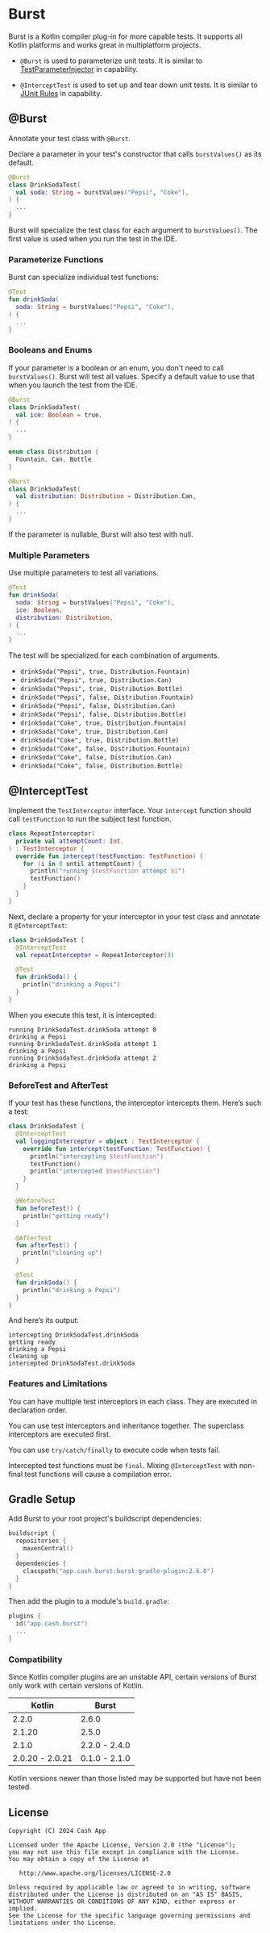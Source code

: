 Burst
=====

Burst is a Kotlin compiler plug-in for more capable tests. It supports all Kotlin platforms and
works great in multiplatform projects.

 * `@Burst` is used to parameterize unit tests. It is similar to [TestParameterInjector] in
   capability.

 * `@InterceptTest` is used to set up and tear down unit tests. It is similar to [JUnit Rules] in
   capability.


@Burst
------

Annotate your test class with `@Burst`.

Declare a parameter in your test's constructor that calls `burstValues()` as its default.

```kotlin
@Burst
class DrinkSodaTest(
  val soda: String = burstValues("Pepsi", "Coke"),
) {
  ...
}
```

Burst will specialize the test class for each argument to `burstValues()`. The first value is used
when you run the test in the IDE.

### Parameterize Functions

Burst can specialize individual test functions:

```kotlin
@Test
fun drinkSoda(
  soda: String = burstValues("Pepsi", "Coke"),
) {
  ...
}
```

### Booleans and Enums

If your parameter is a boolean or an enum, you don't need to call `burstValues()`. Burst will test
all values. Specify a default value to use that when you launch the test from the IDE.

```kotlin
@Burst
class DrinkSodaTest(
  val ice: Boolean = true,
) {
  ...
}
```

```kotlin
enum class Distribution {
  Fountain, Can, Bottle
}

@Burst
class DrinkSodaTest(
  val distribution: Distribution = Distribution.Can,
) {
  ...
}
```

If the parameter is nullable, Burst will also test with null.

### Multiple Parameters

Use multiple parameters to test all variations.

```kotlin
@Test
fun drinkSoda(
  soda: String = burstValues("Pepsi", "Coke"),
  ice: Boolean,
  distribution: Distribution,
) {
  ...
}
```

The test will be specialized for each combination of arguments.

 * `drinkSoda("Pepsi", true, Distribution.Fountain)`
 * `drinkSoda("Pepsi", true, Distribution.Can)`
 * `drinkSoda("Pepsi", true, Distribution.Bottle)`
 * `drinkSoda("Pepsi", false, Distribution.Fountain)`
 * `drinkSoda("Pepsi", false, Distribution.Can)`
 * `drinkSoda("Pepsi", false, Distribution.Bottle)`
 * `drinkSoda("Coke", true, Distribution.Fountain)`
 * `drinkSoda("Coke", true, Distribution.Can)`
 * `drinkSoda("Coke", true, Distribution.Bottle)`
 * `drinkSoda("Coke", false, Distribution.Fountain)`
 * `drinkSoda("Coke", false, Distribution.Can)`
 * `drinkSoda("Coke", false, Distribution.Bottle)`

@InterceptTest
--------------

Implement the `TestInterceptor` interface. Your `intercept` function should call `testFunction` to
run the subject test function.

```kotlin
class RepeatInterceptor(
  private val attemptCount: Int,
) : TestInterceptor {
  override fun intercept(testFunction: TestFunction) {
    for (i in 0 until attemptCount) {
      println("running $testFunction attempt $i")
      testFunction()
    }
  }
}
```

Next, declare a property for your interceptor in your test class and annotate it `@InterceptTest`:

```kotlin
class DrinkSodaTest {
  @InterceptTest
  val repeatInterceptor = RepeatInterceptor(3)

  @Test
  fun drinkSoda() {
    println("drinking a Pepsi")
  }
}
```

When you execute this test, it is intercepted:

```
running DrinkSodaTest.drinkSoda attempt 0
drinking a Pepsi
running DrinkSodaTest.drinkSoda attempt 1
drinking a Pepsi
running DrinkSodaTest.drinkSoda attempt 2
drinking a Pepsi
```

### BeforeTest and AfterTest

If your test has these functions, the interceptor intercepts them. Here’s such a test:

```kotlin
class DrinkSodaTest {
  @InterceptTest
  val loggingInterceptor = object : TestInterceptor {
    override fun intercept(testFunction: TestFunction) {
      println("intercepting $testFunction")
      testFunction()
      println("intercepted $testFunction")
    }
  }

  @BeforeTest
  fun beforeTest() {
    println("getting ready")
  }

  @AfterTest
  fun afterTest() {
    println("cleaning up")
  }

  @Test
  fun drinkSoda() {
    println("drinking a Pepsi")
  }
}
```

And here’s its output:

```
intercepting DrinkSodaTest.drinkSoda
getting ready
drinking a Pepsi
cleaning up
intercepted DrinkSodaTest.drinkSoda
```

### Features and Limitations

You can have multiple test interceptors in each class. They are executed in declaration order.

You can use test interceptors and inheritance together. The superclass interceptors are executed
first.

You can use `try/catch/finally` to execute code when tests fail.

Intercepted test functions must be `final`. Mixing `@InterceptTest` with non-final test functions
will cause a compilation error.


Gradle Setup
------------

Add Burst to your root project's buildscript dependencies:

```kotlin
buildscript {
  repositories {
    mavenCentral()
  }
  dependencies {
    classpath("app.cash.burst:burst-gradle-plugin:2.6.0")
  }
}
```

Then add the plugin to a module's `build.gradle`:

```kotlin
plugins {
  id("app.cash.burst")
  ...
}
```

### Compatibility

Since Kotlin compiler plugins are an unstable API, certain versions of Burst only work with
certain versions of Kotlin.

| Kotlin          | Burst         |
|-----------------|---------------|
| 2.2.0           | 2.6.0         |
| 2.1.20          | 2.5.0         |
| 2.1.0           | 2.2.0 - 2.4.0 |
| 2.0.20 - 2.0.21 | 0.1.0 - 2.1.0 |

Kotlin versions newer than those listed may be supported but have not been tested.



License
-------

    Copyright (C) 2024 Cash App

    Licensed under the Apache License, Version 2.0 (the "License");
    you may not use this file except in compliance with the License.
    You may obtain a copy of the License at

       http://www.apache.org/licenses/LICENSE-2.0

    Unless required by applicable law or agreed to in writing, software
    distributed under the License is distributed on an "AS IS" BASIS,
    WITHOUT WARRANTIES OR CONDITIONS OF ANY KIND, either express or implied.
    See the License for the specific language governing permissions and
    limitations under the License.

[JUnit Rules]: https://junit.org/junit4/javadoc/4.12/org/junit/Rule.html
[TestParameterInjector]: https://github.com/google/TestParameterInjector
